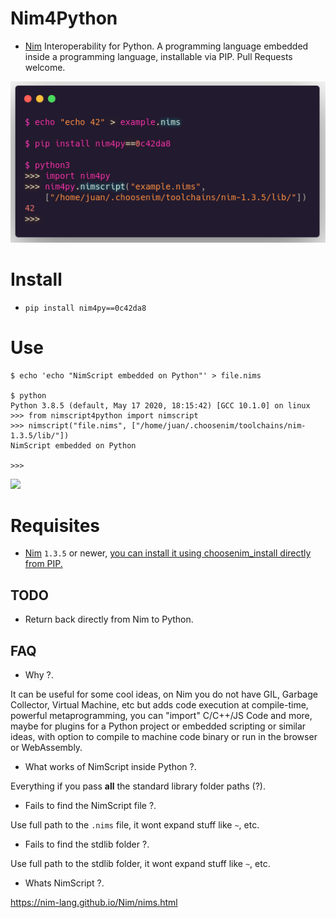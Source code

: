 # Nim4Python

- [Nim](http://nim-lang.org) Interoperability for Python.
  A programming language embedded inside a programming language, installable via PIP. Pull Requests welcome.

![](example.png)


# Install

- `pip install nim4py==0c42da8`


# Use

```console
$ echo 'echo "NimScript embedded on Python"' > file.nims

$ python
Python 3.8.5 (default, May 17 2020, 18:15:42) [GCC 10.1.0] on linux
>>> from nimscript4python import nimscript
>>> nimscript("file.nims", ["/home/juan/.choosenim/toolchains/nim-1.3.5/lib/"])
NimScript embedded on Python

>>>
```


[![](https://raw.githubusercontent.com/juancarlospaco/nimscript4python/master/temp.png)](https://www.youtube.com/watch?v=BdQkU_HepIg)


# Requisites

- [Nim](http://nim-lang.org) `1.3.5` or newer,
  [you can install it using choosenim_install directly from PIP.](https://github.com/juancarlospaco/choosenim_install#choosenim-integration-for-python-pip)


## TODO

- Return back directly from Nim to Python.


## FAQ

- Why ?.

It can be useful for some cool ideas, on Nim you do not have GIL, Garbage Collector, Virtual Machine, etc
but adds code execution at compile-time, powerful metaprogramming, you can "import" C/C++/JS Code and more,
maybe for plugins for a Python project or embedded scripting or similar ideas,
with option to compile to machine code binary or run in the browser or WebAssembly.

- What works of NimScript inside Python ?.

Everything if you pass **all** the standard library folder paths (?).

- Fails to find the NimScript file ?.

Use full path to the `.nims` file, it wont expand stuff like `~`, etc.

- Fails to find the stdlib folder ?.

Use full path to the stdlib folder, it wont expand stuff like `~`, etc.

- Whats NimScript ?.

https://nim-lang.github.io/Nim/nims.html
